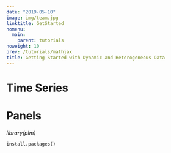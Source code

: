 ```yaml
---
date: "2019-05-10"
image: img/team.jpg
linktitle: GetStarted
nomenu:
  main:
    parent: tutorials
noweight: 10
prev: /tutorials/mathjax
title: Getting Started with Dynamic and Heterogeneous Data
---
```


# Time Series



# Panels

*library(plm)*

```
install.packages()
```